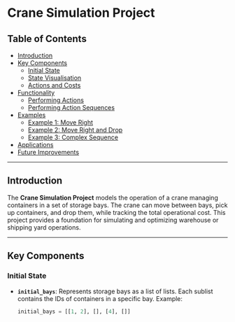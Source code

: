 # Crane Simulation Project

## Table of Contents

- [Introduction](#introduction)
- [Key Components](#key-components)
  - [Initial State](#initial-state)
  - [State Visualisation](#state-visualisation)
  - [Actions and Costs](#actions-and-costs)
- [Functionality](#functionality)
  - [Performing Actions](#performing-actions)
  - [Performing Action Sequences](#performing-action-sequences)
- [Examples](#examples)
  - [Example 1: Move Right](#example-1-move-right)
  - [Example 2: Move Right and Drop](#example-2-move-right-and-drop)
  - [Example 3: Complex Sequence](#example-3-complex-sequence)
- [Applications](#applications)
- [Future Improvements](#future-improvements)

---

## Introduction

The **Crane Simulation Project** models the operation of a crane managing containers in a set of storage bays. The crane can move between bays, pick up containers, and drop them, while tracking the total operational cost. This project provides a foundation for simulating and optimizing warehouse or shipping yard operations.

---

## Key Components

### Initial State

- **`initial_bays`**: Represents storage bays as a list of lists. Each sublist contains the IDs of containers in a specific bay. Example:
  ```python
  initial_bays = [[1, 2], [], [4], []]
